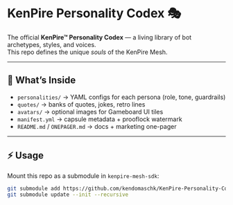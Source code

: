 # KenPire Personality Codex 🎭  

The official **KenPire™ Personality Codex** — a living library of bot archetypes, styles, and voices.  
This repo defines the unique *souls* of the KenPire Mesh.  

---

## 🔑 What’s Inside
- `personalities/` → YAML configs for each persona (role, tone, guardrails)  
- `quotes/` → banks of quotes, jokes, retro lines  
- `avatars/` → optional images for Gameboard UI tiles  
- `manifest.yml` → capsule metadata + prooflock watermark  
- `README.md` / `ONEPAGER.md` → docs + marketing one-pager  

---

## ⚡ Usage
Mount this repo as a submodule in `kenpire-mesh-sdk`:  

```bash
git submodule add https://github.com/kendomaschk/KenPire-Personality-Codex.git codex/kenpire-personality-codex
git submodule update --init --recursive
